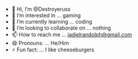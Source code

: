 - 👋 Hi, I’m @Destroyeruss
- 👀 I’m interested in ... gaming
- 🌱 I’m currently learning ... coding
- 💞️ I’m looking to collaborate on ... nothing
- 📫 How to reach me ... jadielrandolph@gmail.com
- 😄 Pronouns: ... He/Him
- ⚡ Fun fact: ... I like cheeseburgers

<!---
Destroyeruss/Destroyeruss is a ✨ special ✨ repository because its `README.md` (this file) appears on your GitHub profile.
You can click the Preview link to take a look at your changes.
--->
